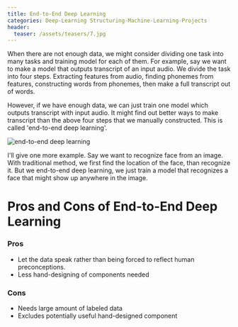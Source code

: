 ```yaml
---
title: End-to-End Deep Learning
categories: Deep-Learning Structuring-Machine-Learning-Projects
header:
  teaser: /assets/teasers/7.jpg
---
```


When there are not enough data, we might consider dividing one task into many tasks and training model for each of them. For example, say we want to make a model that outputs transcript of an input audio. We divide the task into four steps. Extracting features from audio, finding phonemes from features, constructing words from phonemes, then make a full transcript out of words.

However, if we have enough data, we can just train one model which outputs transcript with input audio. It might find out better ways to make transcript than the above four steps that we manually constructed. This is called 'end-to-end deep learning'.

![end-to-end deep learning](https://lh3.googleusercontent.com/_MtCnKtm-WZ5UzW7IdOUMD58Yj3mFB_ViyaC4BMtylXjEESZMKsXgBnvHOtJ5laNKbj2zkWo725q9wlLhT00-wBNscUv8rEIOoqN2O1bNgDCpfv_s8ssEa3NMUct4-Ymv_P3m86fKQ=w2400)

I'll give one more example. Say we want to recognize face from an image. With traditional method, we first find the location of the face, than recognize it. But we end-to-end deep learning, we just train a model that recognizes a face that might show up anywhere in the image.

# Pros and Cons of End-to-End Deep Learning

### Pros
* Let the data speak rather than being forced to reflect human preconceptions.
* Less hand-designing of components needed

### Cons
* Needs large amount of labeled data
* Excludes potentially useful hand-designed component
